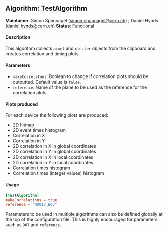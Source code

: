 ## Algorithm: TestAlgorithm
**Maintainer**: Simon Spannagel (<simon.spannagel@cern.ch>) ; Daniel Hynds (<daniel.hynds@cern.ch>)
**Status**: Functional   

#### Description
This algorithm collects `pixel` and `cluster` objects from the clipboard and creates correlation and timing plots.


#### Parameters
* `makeCorrelatons`: Boolean to change if correlation plots should be outputted. Default value is `false`.
* `reference`: Name of the plane to be used as the reference for the correlation plots.

#### Plots produced
For each device the following plots are produced:
* 2D hitmap
* 2D event times histogram
* Correlation in X
* Correlation in Y
* 2D correlation in X in global coordinates
* 2D correlation in Y in global coordinates
* 2D correlation in X in local coordinates
* 2D correlation in Y in local coordinates
* Correlation times histogram
* Correlation times (integer values) histogram

#### Usage
```toml
[TestAlgorithm]
makeCorrelations = true
reference = "W0013_E03"
```
Parameters to be used in multiple algorithms can also be defined globally at the top of the configuration file. This is highly encouraged for parameters such as `DUT` and `reference`.
